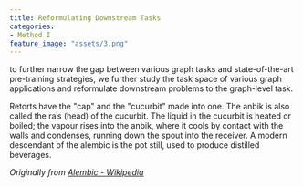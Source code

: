 ```yaml
---
title: Reformulating Downstream Tasks
categories:
- Method I
feature_image: "assets/3.png"
---
```


to further narrow the gap between
various graph tasks and state-of-the-art pre-training strategies, we
further study the task space of various graph applications and reformulate downstream problems to the graph-level task.

<!-- more -->

Retorts have the "cap" and the "cucurbit" made into one. The anbik is also called the raʾs (head) of the cucurbit. The liquid in the cucurbit is heated or boiled; the vapour rises into the anbik, where it cools by contact with the walls and condenses, running down the spout into the receiver. A modern descendant of the alembic is the pot still, used to produce distilled beverages.

_Originally from [Alembic - Wikipedia](https://en.wikipedia.org/wiki/Alembic)_
